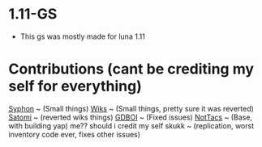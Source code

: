 # 1.11-GS

- This gs was mostly made for luna 1.11

# Contributions (cant be crediting my self for everything)
[Syphon](https://github.com/Syphonfr) ~ (Small things)
[Wiks](https://github.com/wiktorwiktor11) ~ (Small things, pretty sure it was reverted)
[Satomi](https://github.com/strawberries00) ~ (reverted wiks things)
[GDBOI](https://github.com/GDBOI101) ~ (Fixed issues)
[NotTacs](https://github.com/NotTacs) ~ (Base, with building yap)
me?? should i credit my self skukk ~ (replication, worst inventory code ever, fixes other issues)
